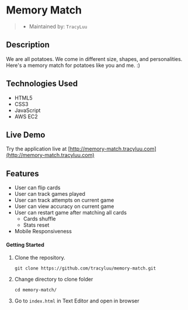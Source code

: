 # Memory Match

> - Maintained by: `TracyLuu`


## Description

We are all potatoes. We come in different size, shapes, and personalities. Here's a memory match for potatoes like you and me. :)

## Technologies Used

- HTML5
- CSS3
- JavaScript
- AWS EC2

## Live Demo
Try the application live at [http://memory-match.tracyluu.com](http://memory-match.tracyluu.com)

## Features
- User can flip cards
- User can track games played
- User can track attempts on current game
- User can view accuracy on current game
- User can restart game after matching all cards
    - Cards shuffle
    - Stats reset
- Mobile Responsiveness

#### Getting Started

1. Clone the repository.

    ```shell
    git clone https://github.com/tracyluu/memory-match.git
    ```

2. Change directory to clone folder

    ```shell
    cd memory-match/
    ```

3. Go to `index.html` in Text Editor and open in browser
